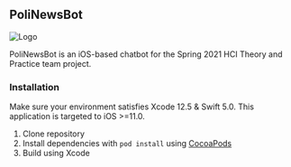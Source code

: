 ## PoliNewsBot

![Logo](https://donghoon.io/assets/images/misc/polinewsbot.png)

PoliNewsBot is an iOS-based chatbot for the Spring 2021 HCI Theory and Practice team project.

### Installation

Make sure your environment satisfies Xcode 12.5 & Swift 5.0. This application is targeted to iOS >=11.0.

1. Clone repository
2. Install dependencies with `pod install` using [CocoaPods](https://cocoapods.org/)
3. Build using Xcode
